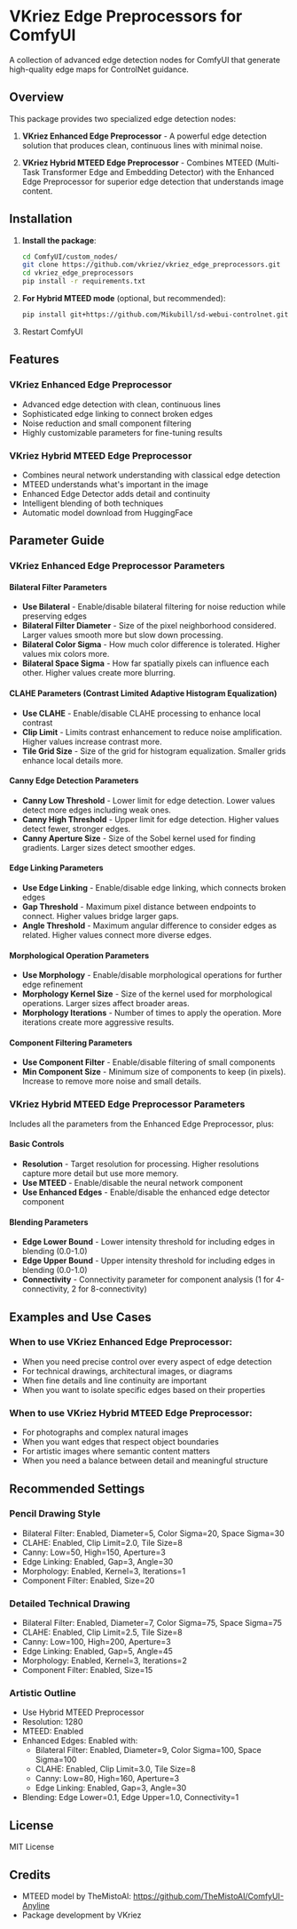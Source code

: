 # VKriez Edge Preprocessors for ComfyUI

A collection of advanced edge detection nodes for ComfyUI that generate high-quality edge maps for ControlNet guidance.

## Overview

This package provides two specialized edge detection nodes:

1. **VKriez Enhanced Edge Preprocessor** - A powerful edge detection solution that produces clean, continuous lines with minimal noise.

2. **VKriez Hybrid MTEED Edge Preprocessor** - Combines MTEED (Multi-Task Transformer Edge and Embedding Detector) with the Enhanced Edge Preprocessor for superior edge detection that understands image content.

## Installation

1. **Install the package**:
   ```bash
   cd ComfyUI/custom_nodes/
   git clone https://github.com/vkriez/vkriez_edge_preprocessors.git
   cd vkriez_edge_preprocessors
   pip install -r requirements.txt
   ```

2. **For Hybrid MTEED mode** (optional, but recommended):
   ```bash
   pip install git+https://github.com/Mikubill/sd-webui-controlnet.git
   ```

3. Restart ComfyUI

## Features

### VKriez Enhanced Edge Preprocessor

- Advanced edge detection with clean, continuous lines
- Sophisticated edge linking to connect broken edges
- Noise reduction and small component filtering
- Highly customizable parameters for fine-tuning results

### VKriez Hybrid MTEED Edge Preprocessor

- Combines neural network understanding with classical edge detection
- MTEED understands what's important in the image
- Enhanced Edge Detector adds detail and continuity
- Intelligent blending of both techniques
- Automatic model download from HuggingFace

## Parameter Guide

### VKriez Enhanced Edge Preprocessor Parameters

#### Bilateral Filter Parameters
- **Use Bilateral** - Enable/disable bilateral filtering for noise reduction while preserving edges
- **Bilateral Filter Diameter** - Size of the pixel neighborhood considered. Larger values smooth more but slow down processing.
- **Bilateral Color Sigma** - How much color difference is tolerated. Higher values mix colors more.
- **Bilateral Space Sigma** - How far spatially pixels can influence each other. Higher values create more blurring.

#### CLAHE Parameters (Contrast Limited Adaptive Histogram Equalization)
- **Use CLAHE** - Enable/disable CLAHE processing to enhance local contrast
- **Clip Limit** - Limits contrast enhancement to reduce noise amplification. Higher values increase contrast more.
- **Tile Grid Size** - Size of the grid for histogram equalization. Smaller grids enhance local details more.

#### Canny Edge Detection Parameters
- **Canny Low Threshold** - Lower limit for edge detection. Lower values detect more edges including weak ones.
- **Canny High Threshold** - Upper limit for edge detection. Higher values detect fewer, stronger edges.
- **Canny Aperture Size** - Size of the Sobel kernel used for finding gradients. Larger sizes detect smoother edges.

#### Edge Linking Parameters
- **Use Edge Linking** - Enable/disable edge linking, which connects broken edges
- **Gap Threshold** - Maximum pixel distance between endpoints to connect. Higher values bridge larger gaps.
- **Angle Threshold** - Maximum angular difference to consider edges as related. Higher values connect more diverse edges.

#### Morphological Operation Parameters
- **Use Morphology** - Enable/disable morphological operations for further edge refinement
- **Morphology Kernel Size** - Size of the kernel used for morphological operations. Larger sizes affect broader areas.
- **Morphology Iterations** - Number of times to apply the operation. More iterations create more aggressive results.

#### Component Filtering Parameters
- **Use Component Filter** - Enable/disable filtering of small components
- **Min Component Size** - Minimum size of components to keep (in pixels). Increase to remove more noise and small details.

### VKriez Hybrid MTEED Edge Preprocessor Parameters

Includes all the parameters from the Enhanced Edge Preprocessor, plus:

#### Basic Controls
- **Resolution** - Target resolution for processing. Higher resolutions capture more detail but use more memory.
- **Use MTEED** - Enable/disable the neural network component
- **Use Enhanced Edges** - Enable/disable the enhanced edge detector component

#### Blending Parameters
- **Edge Lower Bound** - Lower intensity threshold for including edges in blending (0.0-1.0)
- **Edge Upper Bound** - Upper intensity threshold for including edges in blending (0.0-1.0)
- **Connectivity** - Connectivity parameter for component analysis (1 for 4-connectivity, 2 for 8-connectivity)

## Examples and Use Cases

### When to use VKriez Enhanced Edge Preprocessor:
- When you need precise control over every aspect of edge detection
- For technical drawings, architectural images, or diagrams
- When fine details and line continuity are important
- When you want to isolate specific edges based on their properties

### When to use VKriez Hybrid MTEED Edge Preprocessor:
- For photographs and complex natural images
- When you want edges that respect object boundaries
- For artistic images where semantic content matters
- When you need a balance between detail and meaningful structure

## Recommended Settings

### Pencil Drawing Style
- Bilateral Filter: Enabled, Diameter=5, Color Sigma=20, Space Sigma=30
- CLAHE: Enabled, Clip Limit=2.0, Tile Size=8
- Canny: Low=50, High=150, Aperture=3
- Edge Linking: Enabled, Gap=3, Angle=30
- Morphology: Enabled, Kernel=3, Iterations=1
- Component Filter: Enabled, Size=20

### Detailed Technical Drawing
- Bilateral Filter: Enabled, Diameter=7, Color Sigma=75, Space Sigma=75
- CLAHE: Enabled, Clip Limit=2.5, Tile Size=8
- Canny: Low=100, High=200, Aperture=3
- Edge Linking: Enabled, Gap=5, Angle=45
- Morphology: Enabled, Kernel=3, Iterations=2
- Component Filter: Enabled, Size=15

### Artistic Outline
- Use Hybrid MTEED Preprocessor
- Resolution: 1280
- MTEED: Enabled
- Enhanced Edges: Enabled with:
  - Bilateral Filter: Enabled, Diameter=9, Color Sigma=100, Space Sigma=100
  - CLAHE: Enabled, Clip Limit=3.0, Tile Size=8
  - Canny: Low=80, High=160, Aperture=3
  - Edge Linking: Enabled, Gap=3, Angle=30
- Blending: Edge Lower=0.1, Edge Upper=1.0, Connectivity=1

## License

MIT License

## Credits

- MTEED model by TheMistoAI: https://github.com/TheMistoAI/ComfyUI-Anyline
- Package development by VKriez
